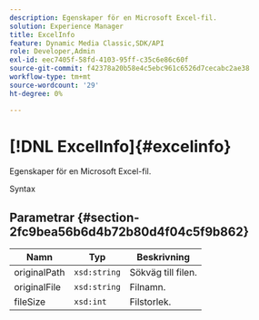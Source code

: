 ```yaml
---
description: Egenskaper för en Microsoft Excel-fil.
solution: Experience Manager
title: ExcelInfo
feature: Dynamic Media Classic,SDK/API
role: Developer,Admin
exl-id: eec7405f-58fd-4103-95ff-c35c6e86c60f
source-git-commit: f42378a20b58e4c5ebc961c6526d7cecabc2ae38
workflow-type: tm+mt
source-wordcount: '29'
ht-degree: 0%

---
```


# [!DNL ExcelInfo]{#excelinfo}

Egenskaper för en Microsoft Excel-fil.

Syntax

## Parametrar {#section-2fc9bea56b6d4b72b80d4f04c5f9b862}

| Namn | Typ | Beskrivning |
|---|---|---|
| originalPath | `xsd:string` | Sökväg till filen. |
| originalFile | `xsd:string` | Filnamn. |
| fileSize | `xsd:int` | Filstorlek. |
